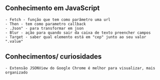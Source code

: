 ## Conhecimento em JavaScript
    - Fetch - função que tem como parâmetro uma url
    - Then - tem como parametro callback
    - .Json" - para transformar em json
    - Blur - ação para quando sair da caixa de texto preencher campos
    - Target - saber qual elemento está em "cep" junto ao seu valor ".value"

## Conhecimentos/ curiosidades
    - Extensão JSONView do Google Chrome é melhor para visualizar, mais organizado
